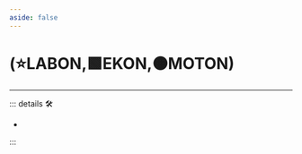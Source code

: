 ```yaml
---
aside: false
---
```

# (⭐<labor>LABON</labor>,🟩<ekos>EKON</ekos>,🟠<motor>MOTON</motor>)

---

<!-- =================================================== -->
<!-- =================================================== -->
<!-- =================================================== -->
<!-- =================================================== -->
<!-- =================================================== -->
::: details 🛠

-

:::